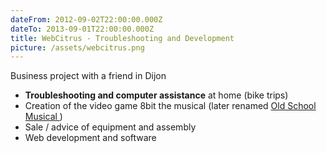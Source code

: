 ```yaml
---
dateFrom: 2012-09-02T22:00:00.000Z
dateTo: 2013-09-01T22:00:00.000Z
title: WebCitrus - Troubleshooting and Development
picture: /assets/webcitrus.png
---
```

Business project with a friend in Dijon

* **Troubleshooting and computer assistance** at home (bike trips)
* Creation of the video game 8bit the musical (later renamed [Old School Musical ](https://www.osmgame.com/))
* Sale / advice of equipment and assembly
* Web development and software
